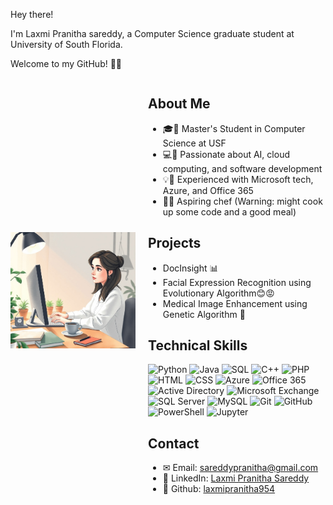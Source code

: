 
Hey there!

I'm Laxmi Pranitha sareddy, a Computer Science graduate student at University of South Florida. 

Welcome to my GitHub! 👩‍💻
<div align="left" style="display: flex; align-items: center;">
  <img src="https://github.com/laxmipranitha954/laxmipranitha/blob/main/images/image.jpeg?raw=true" alt="Laxmi's Avatar" width="200" style="margin-right: 20px;" />
  <div>

## About Me
- 🎓🩷 Master's Student in Computer Science at USF
- 💻👾 Passionate about AI, cloud computing, and software development
- 💡🌱 Experienced with Microsoft tech, Azure, and Office 365
- 🧑‍🫕 Aspiring chef (Warning: might cook up some code and a good meal)

## Projects
- DocInsight 📊
- Facial Expression Recognition using Evolutionary Algorithm😊😡
- Medical Image Enhancement using Genetic Algorithm 🏥

## Technical Skills
<p align="left">
  <img src="https://img.shields.io/badge/Python-3776AB?style=flat&logo=python&logoColor=white" alt="Python" width="50" />
  <img src="https://img.shields.io/badge/Java-007396?style=flat&logo=java&logoColor=white" alt="Java" width="50" />
  <img src="https://img.shields.io/badge/SQL-4479A1?style=flat&logo=mysql&logoColor=white" alt="SQL" width="50" />
  <img src="https://img.shields.io/badge/C++-00599C?style=flat&logo=cplusplus&logoColor=white" alt="C++" width="50" />
  <img src="https://img.shields.io/badge/PHP-777BB4?style=flat&logo=php&logoColor=white" alt="PHP" width="50" />
  <img src="https://img.shields.io/badge/HTML-E34F26?style=flat&logo=html5&logoColor=white" alt="HTML" width="50" />
  <img src="https://img.shields.io/badge/CSS-1572B6?style=flat&logo=css3&logoColor=white" alt="CSS" width="50" />
  <img src="https://img.shields.io/badge/Microsoft_Azure-0089D6?style=flat&logo=microsoft-azure&logoColor=white" alt="Azure" width="50" />
  <img src="https://img.shields.io/badge/Office_365-0078D4?style=flat&logo=microsoft-office&logoColor=white" alt="Office 365" width="50" />
  <img src="https://img.shields.io/badge/Active_Directory-008AD7?style=flat&logo=windows&logoColor=white" alt="Active Directory" width="50" />
  <img src="https://img.shields.io/badge/Microsoft_Exchange-0078D4?style=flat&logo=microsoft&logoColor=white" alt="Microsoft Exchange" width="50" />
  <img src="https://img.shields.io/badge/SQL_Server-CC2927?style=flat&logo=microsoft-sql-server&logoColor=white" alt="SQL Server" width="50" />
  <img src="https://img.shields.io/badge/MySQL-4479A1?style=flat&logo=mysql&logoColor=white" alt="MySQL" width="50" />
  <img src="https://img.shields.io/badge/Git-F05032?style=flat&logo=git&logoColor=white" alt="Git" width="50" />
  <img src="https://img.shields.io/badge/GitHub-181717?style=flat&logo=github&logoColor=white" alt="GitHub" width="50" />
  <img src="https://img.shields.io/badge/PowerShell-2CA5E0?style=flat&logo=powershell&logoColor=white" alt="PowerShell" width="50" />
  <img src="https://img.shields.io/badge/Jupyter-F37626?style=flat&logo=jupyter&logoColor=white" alt="Jupyter" width="50" />
</p>

## Contact
- ✉ Email: [sareddypranitha@gmail.com](mailto:sareddypranitha@gmail.com)
- 🔗 LinkedIn: [Laxmi Pranitha Sareddy](https://www.linkedin.com/in/laxmi-pranitha-sareddy/)
- 🧑‍ Github: [laxmipranitha954](https://github.com/laxmipranitha954)

